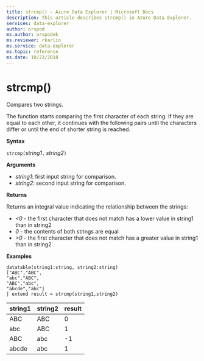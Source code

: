 ```yaml
---
title: strcmp() - Azure Data Explorer | Microsoft Docs
description: This article describes strcmp() in Azure Data Explorer.
services: data-explorer
author: orspod
ms.author: orspodek
ms.reviewer: rkarlin
ms.service: data-explorer
ms.topic: reference
ms.date: 10/23/2018
---
```

# strcmp()

Compares two strings.

The function starts comparing the first character of each string. If they are equal to each other, it continues with the following pairs until the characters differ or until the end of shorter string is reached.

**Syntax**

`strcmp(`*string1*`,` *string2*`)` 

**Arguments**

* *string1*: first input string for comparison. 
* *string2*: second input string for comparison.

**Returns**

Returns an integral value indicating the relationship between the strings:
* *<0* - the first character that does not match has a lower value in string1 than in string2
* *0* - the contents of both strings are equal
* *>0* - the first character that does not match has a greater value in string1 than in string2

**Examples**

```
datatable(string1:string, string2:string)
["ABC","ABC",
"abc","ABC",
"ABC","abc",
"abcde","abc"]
| extend result = strcmp(string1,string2)
```

|string1|string2|result|
|---|---|---|
|ABC|ABC|0|
|abc|ABC|1|
|ABC|abc|-1|
|abcde|abc|1|